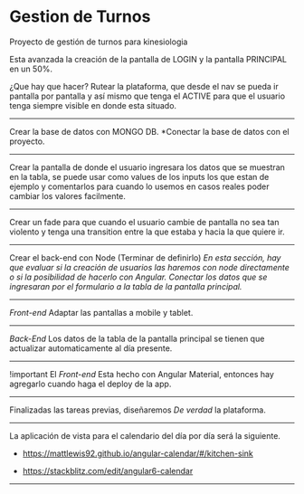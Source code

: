 # Gestion de Turnos
Proyecto de gestión de turnos para kinesiologia

Esta avanzada la creación de la pantalla de LOGIN y la pantalla PRINCIPAL en un 50%. 

¿Que hay que hacer?
Rutear la plataforma, que desde el nav se pueda ir pantalla por pantalla y así mismo que tenga el ACTIVE para que el usuario tenga siempre visible en donde esta situado.

____________________________________________________________________________________________________________________

Crear la base de datos con MONGO DB.
  *Conectar la base de datos con el proyecto.
____________________________________________________________________________________________________________________

Crear la pantalla de donde el usuario ingresara los datos que se muestran en la tabla, se puede usar como values de los inputs los que estan de ejemplo y comentarlos para cuando lo usemos en casos reales poder cambiar los valores facilmente.
____________________________________________________________________________________________________________________

Crear un fade para que cuando el usuario cambie de pantalla no sea tan violento y tenga una transition entre la que estaba y hacia la que quiere ir. 
____________________________________________________________________________________________________________________

Crear el back-end con Node (Terminar de definirlo)
  *En esta sección, hay que evaluar si la creación de usuarios las haremos con node directamente o si la posibilidad de          hacerlo con Angular.*
  *Conectar los datos que se ingresaran por el formulario a la tabla de la pantalla principal.*
____________________________________________________________________________________________________________________

*Front-end*
Adaptar las pantallas a mobile y tablet.
____________________________________________________________________________________________________________________

*Back-End*
Los datos de la tabla de la pantalla principal se tienen que actualizar automaticamente al día presente.
____________________________________________________________________________________________________________________

!important
El *Front-end* Esta hecho con Angular Material, entonces hay agregarlo cuando haga el deploy de la app. 

____________________________________________________________________________________________________________________

Finalizadas las tareas previas, diseñaremos *De verdad* la plataforma.

____________________________________________________________________________________________________________________

La aplicación de vista para el calendario del día por día será la siguiente. 

- https://mattlewis92.github.io/angular-calendar/#/kitchen-sink

- https://stackblitz.com/edit/angular6-calendar

____________________________________________________________________________________________________________________
